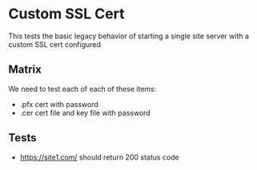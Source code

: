 # Custom SSL Cert

This tests the basic legacy behavior of starting a single site server with a custom SSL cert configured

## Matrix

We need to test each of each of these items:

- .pfx cert with password
- .cer cert file and key file with password

## Tests

- https://site1.com/ should return 200 status code
